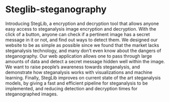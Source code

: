 # Steglib-steganography

Introducing StegLib, a encryption and decryption tool that allows anyone easy access to steganalysis image 
encryption and decryption. With the click of a button, anyone can check if a pertinent image has a secret message 
in it or not, and find out ways to detect them. We designed our website to be as simple as possible since we found 
that the market lacks steganalysis technology, and many don’t even know about the dangers of steganography. Our web 
application allows one to pass through large amounts of data and detect a secret message hidden well within the image. 
We want to raise people’s awareness towards steganalysis, and demonstrate how steganalysis works with visualizations 
and machine learning. Finally, StegLib improves on current state of the art steganalysis models, by giving a fast and 
efficient pipeline for steganalysis to be implemented, and reducing detection and decryption times for steganographed images.
